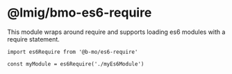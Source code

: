# @lmig/bmo-es6-require

This module wraps around require and supports loading es6 modules with a require statement.


```
import es6Require from '@b-mo/es6-require'

const myModule = es6Require('./myEs6Module')
```

